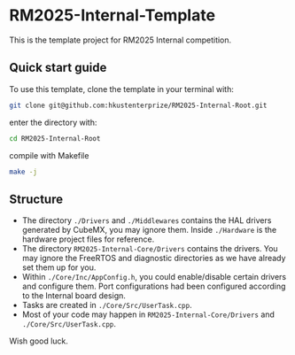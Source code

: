 # RM2025-Internal-Template
This is the template project for RM2025 Internal competition.

## Quick start guide

To use this template, clone the template in your terminal with:

``` bash
git clone git@github.com:hkustenterprize/RM2025-Internal-Root.git
```

enter the directory with:

``` bash
cd RM2025-Internal-Root
```

compile with Makefile

``` bash
make -j
```

## Structure
- The directory `./Drivers` and `./Middlewares` contains the HAL drivers generated by CubeMX, you may ignore them. Inside `./Hardware` is the hardware project files for reference.
- The directory `RM2025-Internal-Core/Drivers` contains the drivers. You may ignore the FreeRTOS and diagnostic directories as we have already set them up for you.
- Within `./Core/Inc/AppConfig.h`, you could enable/disable certain drivers and configure them. Port configurations had been configured according to the Internal board design.
- Tasks are created in `./Core/Src/UserTask.cpp`.
- Most of your code may happen in `RM2025-Internal-Core/Drivers` and `./Core/Src/UserTask.cpp`.

Wish good luck.

